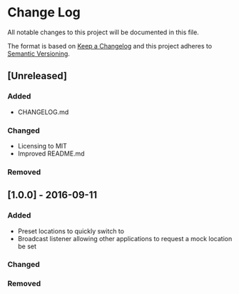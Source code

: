# Change Log

All notable changes to this project will be documented in this file.

The format is based on [Keep a Changelog](http://keepachangelog.com/) 
and this project adheres to [Semantic Versioning](http://semver.org/).

## [Unreleased]
### Added
- CHANGELOG.md
### Changed
- Licensing to MIT
- Improved README.md
### Removed

## [1.0.0] - 2016-09-11
### Added
- Preset locations to quickly switch to
- Broadcast listener allowing other applications to request a mock
  location be set
### Changed
### Removed
